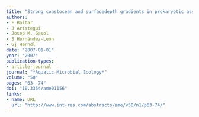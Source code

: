 ```yaml
---
title: "Strong coastocean and surfacedepth gradients in prokaryotic assemblage structure and activity in a coastal transition zone region"
authors:
- F Baltar
- J Arístegui
- Josep M. Gasol
- S Hernández-León
- Gj Herndl
date: "2007-01-01"
year: "2007"
publication-types:
- article-journal
journal: "*Aquatic Microbial Ecology*"
volume: "50"
pages: "63--74"
doi: "10.3354/ame01156"
links:
- name: URL
  url: "http://www.int-res.com/abstracts/ame/v50/n1/p63-74/"
---
```

